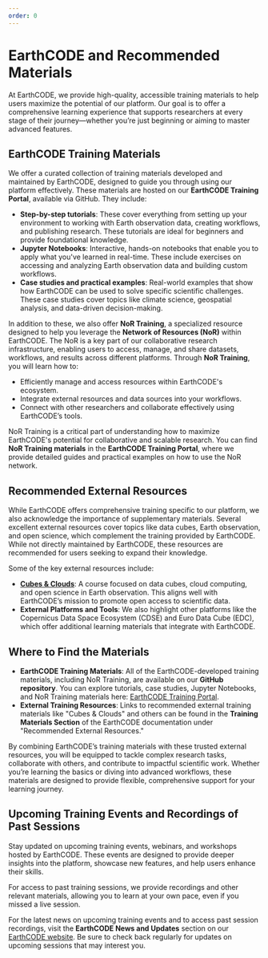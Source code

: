 ```yaml
---
order: 0
---
```


# EarthCODE and Recommended Materials

At EarthCODE, we provide high-quality, accessible training materials to help users maximize the potential of our platform. Our goal is to offer a comprehensive learning experience that supports researchers at every stage of their journey—whether you’re just beginning or aiming to master advanced features.

## EarthCODE Training Materials
We offer a curated collection of training materials developed and maintained by EarthCODE, designed to guide you through using our platform effectively. These materials are hosted on our **EarthCODE Training Portal**, available via GitHub. They include:

- **Step-by-step tutorials**: These cover everything from setting up your environment to working with Earth observation data, creating workflows, and publishing research. These tutorials are ideal for beginners and provide foundational knowledge.
- **Jupyter Notebooks**: Interactive, hands-on notebooks that enable you to apply what you've learned in real-time. These include exercises on accessing and analyzing Earth observation data and building custom workflows.
- **Case studies and practical examples**: Real-world examples that show how EarthCODE can be used to solve specific scientific challenges. These case studies cover topics like climate science, geospatial analysis, and data-driven decision-making.

In addition to these, we also offer **NoR Training**, a specialized resource designed to help you leverage the **Network of Resources (NoR)** within EarthCODE. The NoR is a key part of our collaborative research infrastructure, enabling users to access, manage, and share datasets, workflows, and results across different platforms. Through **NoR Training**, you will learn how to:

- Efficiently manage and access resources within EarthCODE's ecosystem.
- Integrate external resources and data sources into your workflows.
- Connect with other researchers and collaborate effectively using EarthCODE’s tools.

NoR Training is a critical part of understanding how to maximize EarthCODE's potential for collaborative and scalable research. You can find **NoR Training materials** in the **EarthCODE Training Portal**, where we provide detailed guides and practical examples on how to use the NoR network.

## Recommended External Resources
While EarthCODE offers comprehensive training specific to our platform, we also acknowledge the importance of supplementary materials. Several excellent external resources cover topics like data cubes, Earth observation, and open science, which complement the training provided by EarthCODE. While not directly maintained by EarthCODE, these resources are recommended for users seeking to expand their knowledge.

Some of the key external resources include:
- **[Cubes & Clouds](https://eo-college.org/courses/cubes-and-clouds/)**: A course focused on data cubes, cloud computing, and open science in Earth observation. This aligns well with EarthCODE’s mission to promote open access to scientific data.
- **External Platforms and Tools**: We also highlight other platforms like the Copernicus Data Space Ecosystem (CDSE) and Euro Data Cube (EDC), which offer additional learning materials that integrate with EarthCODE.

## Where to Find the Materials
- **EarthCODE Training Materials**: All of the EarthCODE-developed training materials, including NoR Training, are available on our **GitHub repository**. You can explore tutorials, case studies, Jupyter Notebooks, and NoR Training materials here: [EarthCODE Training Portal](#).
- **External Training Resources**: Links to recommended external training materials like "Cubes & Clouds" and others can be found in the **Training Materials Section** of the EarthCODE documentation under "Recommended External Resources."

By combining EarthCODE’s training materials with these trusted external resources, you will be equipped to tackle complex research tasks, collaborate with others, and contribute to impactful scientific work. Whether you’re learning the basics or diving into advanced workflows, these materials are designed to provide flexible, comprehensive support for your learning journey.

## Upcoming Training Events and Recordings of Past Sessions
Stay updated on upcoming training events, webinars, and workshops hosted by EarthCODE. These events are designed to provide deeper insights into the platform, showcase new features, and help users enhance their skills.

For access to past training sessions, we provide recordings and other relevant materials, allowing you to learn at your own pace, even if you missed a live session.

For the latest news on upcoming training events and to access past session recordings, visit the **EarthCODE News and Updates** section on our [EarthCODE website](https://earthcode.esa.int/#latest-news-updates). Be sure to check back regularly for updates on upcoming sessions that may interest you.

